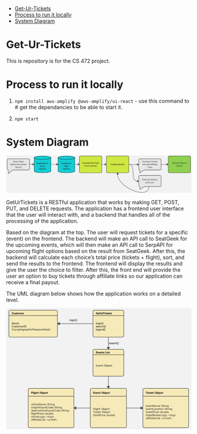 - [Get-Ur-Tickets](#get-ur-tickets)
- [Process to run it locally](#process-to-run-it-locally)
- [System Diagram](#system-diagram)

# Get-Ur-Tickets
This is repository is for the CS 472 project.

# Process to run it locally
1. `npm install aws-amplify @aws-amplify/ui-react` - use this command to # get the dependancies to be able to start it.
   
2. `npm start`

# System Diagram
![](img/System-Diagram.jpg)

GetUrTickets is a RESTful application that works by making GET, POST, PUT, and DELETE requests. The application has a frontend user interface that the user will interact with, and a backend that handles all of the processing of the application.

Based on the diagram at the top. The user will request tickets for a specific (event) on the frontend. The backend will make an API call to SeatGeek for the upcoming events, which will then make an API call to SerpAPI for upcoming flight options based on the result from SeatGeek. After this, the backend will calculate each choice’s total price (tickets + flight), sort, and send the results to the frontend. The frontend will display the results and give the user the choice to filter. After this, the front end will provide the user an option to buy tickets through affiliate links so our application can receive a final payout.

The UML diagram below shows how the application works on a detailed level.

![](img/UML.jpg)